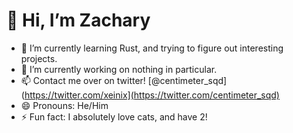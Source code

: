 # 👋 Hi, I’m Zachary

- 🌱 I’m currently learning Rust, and trying to figure out interesting projects.
- 🔭 I’m currently working on nothing in particular.
- 📫 Contact me over on twitter! [@centimeter_sqd](https://twitter.com/xeinix](https://twitter.com/centimeter_sqd)
- 😄 Pronouns: He/Him
- ⚡ Fun fact: I absolutely love cats, and have 2!
